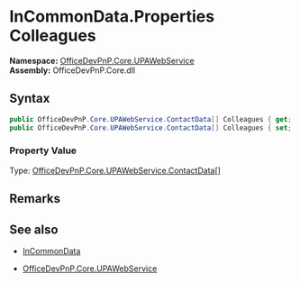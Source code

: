 # InCommonData.Properties Colleagues
  

**Namespace:** [OfficeDevPnP.Core.UPAWebService](OfficeDevPnP.Core.UPAWebService.md)  
**Assembly:** OfficeDevPnP.Core.dll  
## Syntax
```C#
public OfficeDevPnP.Core.UPAWebService.ContactData[] Colleagues { get; }
public OfficeDevPnP.Core.UPAWebService.ContactData[] Colleagues { set; }
```

### Property Value
Type: [OfficeDevPnP.Core.UPAWebService.ContactData[]](OfficeDevPnP.Core.UPAWebService.ContactData[].md) 

## Remarks 

## See also
- [InCommonData](InCommonData.md) 

- [OfficeDevPnP.Core.UPAWebService](OfficeDevPnP.Core.UPAWebService.md)
